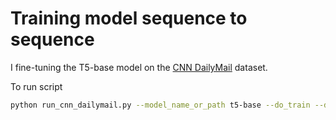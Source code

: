 # Training model sequence to sequence
I fine-tuning the T5-base model on the [CNN DailyMail](https://huggingface.co/datasets/cnn_dailymail) dataset.

To run script
```bash
python run_cnn_dailymail.py --model_name_or_path t5-base --do_train --do_eval --do_predict
```